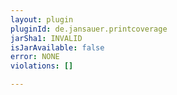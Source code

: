 ```yaml
---
layout: plugin
pluginId: de.jansauer.printcoverage
jarSha1: INVALID
isJarAvailable: false
error: NONE
violations: []

---
```


